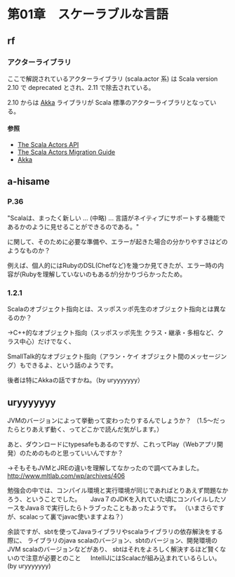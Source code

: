 # 第01章　スケーラブルな言語

## rf

### アクターライブラリ

ここで解説されているアクターライブラリ (scala.actor 系) は
Scala version 2.10 で deprecated とされ、2.11 で除去されている。

2.10 からは [Akka](http://akka.io/) ライブラリが
Scala 標準のアクターライブラリとなっている。

#### 参照

 * [The Scala Actors API](http://docs.scala-lang.org/overviews/core/actors.html)
 * [The Scala Actors Migration Guide](http://docs.scala-lang.org/overviews/core/actors-migration-guide.html)
 * [Akka](http://akka.io/)

## a-hisame

### P.36

"Scalaは、まったく新しい ... (中略) ... 言語がネイティブにサポートする機能であるかのように見せることができるのである。"

に関して、そのために必要な準備や、エラーが起きた場合の分かりやすさはどのようなものか？

例えば、個人的にはRubyのDSL(Chefなど)を幾つか見てきたが、エラー時の内容が(Rubyを理解していないのもあるが)分かりづらかったため。

### 1.2.1

Scalaのオブジェクト指向とは、スッポスッポ先生のオブジェクト指向とは異なるのか？

→C++的なオブジェクト指向（スッポスッポ先生 クラス・継承・多相など、クラス中心）だけでなく、

SmallTalk的なオブジェクト指向（アラン・ケイ オブジェクト間のメッセージング）もできるよ、という話のようです。

後者は特にAkkaの話ですかね。（by uryyyyyyy）


## uryyyyyyy

JVMのバージョンによって挙動って変わったりするんでしょうか？
（1.5〜だったらとりあえず動く、ってどこかで読んだ気がします。）

あと、ダウンロードにtypesafeもあるのですが、これってPlay（Webアプリ開発）のためのものと思っていいんですか？

→そもそもJVMとJREの違いを理解してなかったので調べてみました。　http://www.mltlab.com/wp/archives/406

勉強会の中では、コンパイル環境と実行環境が同じであればとりあえず問題なかろう、ということでした。
　
Java７のJDKを入れていた頃にコンパイルしたソースをJava８で実行したらトラブったこともあったようです。
（いまさらですが、scalacって裏でjavac使いますよね？）

余談ですが、sbtを使ってJavaライブラリやscalaライブラリの依存解決をする際に、
ライブラリのjava scalaのバージョン、sbtのバージョン、開発環境のJVM scalaのバージョンなどがあり、
sbtはそれをよろしく解決するほど賢くないので注意が必要とのこと
　
IntelliJにはScalacが組み込まれているらしい。(by uryyyyyyy)

